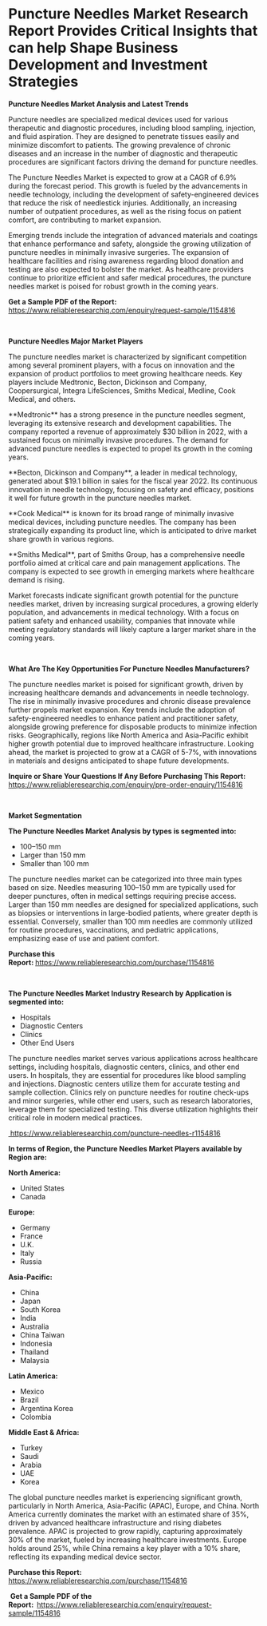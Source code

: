 <p><h1>Puncture Needles Market Research Report Provides Critical Insights that can help Shape Business Development and Investment Strategies</h1></p><p><strong>Puncture Needles Market Analysis and Latest Trends</strong></p>
<p><p>Puncture needles are specialized medical devices used for various therapeutic and diagnostic procedures, including blood sampling, injection, and fluid aspiration. They are designed to penetrate tissues easily and minimize discomfort to patients. The growing prevalence of chronic diseases and an increase in the number of diagnostic and therapeutic procedures are significant factors driving the demand for puncture needles.</p><p>The Puncture Needles Market is expected to grow at a CAGR of 6.9% during the forecast period. This growth is fueled by the advancements in needle technology, including the development of safety-engineered devices that reduce the risk of needlestick injuries. Additionally, an increasing number of outpatient procedures, as well as the rising focus on patient comfort, are contributing to market expansion.</p><p>Emerging trends include the integration of advanced materials and coatings that enhance performance and safety, alongside the growing utilization of puncture needles in minimally invasive surgeries. The expansion of healthcare facilities and rising awareness regarding blood donation and testing are also expected to bolster the market. As healthcare providers continue to prioritize efficient and safer medical procedures, the puncture needles market is poised for robust growth in the coming years.</p></p>
<p><strong>Get a Sample PDF of the Report:&nbsp;</strong> <a href="https://www.reliableresearchiq.com/enquiry/request-sample/1154816?utm_campaign=2202&utm_medium=2&utm_source=Github&utm_content=ia&utm_term=13042025&utm_id=puncture-needles">https://www.reliableresearchiq.com/enquiry/request-sample/1154816</a></p>
<p>&nbsp;</p>
<p><strong>Puncture Needles Major Market Players</strong></p>
<p><p>The puncture needles market is characterized by significant competition among several prominent players, with a focus on innovation and the expansion of product portfolios to meet growing healthcare needs. Key players include Medtronic, Becton, Dickinson and Company, Coopersurgical, Integra LifeSciences, Smiths Medical, Medline, Cook Medical, and others.</p><p>**Medtronic** has a strong presence in the puncture needles segment, leveraging its extensive research and development capabilities. The company reported a revenue of approximately $30 billion in 2022, with a sustained focus on minimally invasive procedures. The demand for advanced puncture needles is expected to propel its growth in the coming years.</p><p>**Becton, Dickinson and Company**, a leader in medical technology, generated about $19.1 billion in sales for the fiscal year 2022. Its continuous innovation in needle technology, focusing on safety and efficacy, positions it well for future growth in the puncture needles market.</p><p>**Cook Medical** is known for its broad range of minimally invasive medical devices, including puncture needles. The company has been strategically expanding its product line, which is anticipated to drive market share growth in various regions.</p><p>**Smiths Medical**, part of Smiths Group, has a comprehensive needle portfolio aimed at critical care and pain management applications. The company is expected to see growth in emerging markets where healthcare demand is rising.</p><p>Market forecasts indicate significant growth potential for the puncture needles market, driven by increasing surgical procedures, a growing elderly population, and advancements in medical technology. With a focus on patient safety and enhanced usability, companies that innovate while meeting regulatory standards will likely capture a larger market share in the coming years.</p></p>
<p>&nbsp;</p>
<p><strong>What Are The Key Opportunities For Puncture Needles Manufacturers?</strong></p>
<p><p>The puncture needles market is poised for significant growth, driven by increasing healthcare demands and advancements in needle technology. The rise in minimally invasive procedures and chronic disease prevalence further propels market expansion. Key trends include the adoption of safety-engineered needles to enhance patient and practitioner safety, alongside growing preference for disposable products to minimize infection risks. Geographically, regions like North America and Asia-Pacific exhibit higher growth potential due to improved healthcare infrastructure. Looking ahead, the market is projected to grow at a CAGR of 5-7%, with innovations in materials and designs anticipated to shape future developments.</p></p>
<p><strong>Inquire or Share Your Questions If Any Before Purchasing This Report:</strong> <a href="https://www.reliableresearchiq.com/enquiry/pre-order-enquiry/1154816?utm_campaign=2202&utm_medium=2&utm_source=Github&utm_content=ia&utm_term=13042025&utm_id=puncture-needles">https://www.reliableresearchiq.com/enquiry/pre-order-enquiry/1154816</a></p>
<p>&nbsp;</p>
<p><strong>Market Segmentation</strong></p>
<p><strong>The Puncture Needles Market Analysis by types is segmented into:</strong></p>
<p><ul><li>100–150 mm</li><li>Larger than 150 mm</li><li>Smaller than 100 mm</li></ul></p>
<p><p>The puncture needles market can be categorized into three main types based on size. Needles measuring 100–150 mm are typically used for deeper punctures, often in medical settings requiring precise access. Larger than 150 mm needles are designed for specialized applications, such as biopsies or interventions in large-bodied patients, where greater depth is essential. Conversely, smaller than 100 mm needles are commonly utilized for routine procedures, vaccinations, and pediatric applications, emphasizing ease of use and patient comfort.</p></p>
<p><strong>Purchase this Report:&nbsp;</strong><a href="https://www.reliableresearchiq.com/purchase/1154816?utm_campaign=2202&utm_medium=2&utm_source=Github&utm_content=ia&utm_term=13042025&utm_id=puncture-needles">https://www.reliableresearchiq.com/purchase/1154816</a></p>
<p>&nbsp;</p>
<p><strong>The Puncture Needles Market Industry Research by Application is segmented into:</strong></p>
<p><ul><li>Hospitals</li><li>Diagnostic Centers</li><li>Clinics</li><li>Other End Users</li></ul></p>
<p><p>The puncture needles market serves various applications across healthcare settings, including hospitals, diagnostic centers, clinics, and other end users. In hospitals, they are essential for procedures like blood sampling and injections. Diagnostic centers utilize them for accurate testing and sample collection. Clinics rely on puncture needles for routine check-ups and minor surgeries, while other end users, such as research laboratories, leverage them for specialized testing. This diverse utilization highlights their critical role in modern medical practices.</p></p>
<p><a href="https://www.reliableresearchiq.com/puncture-needles-r1154816?utm_campaign=2202&utm_medium=2&utm_source=Github&utm_content=ia&utm_term=13042025&utm_id=puncture-needles">&nbsp;https://www.reliableresearchiq.com/puncture-needles-r1154816</a></p>
<p><strong>In terms of Region, the Puncture Needles Market Players available by Region are:</strong></p>
<p>
    <p> <strong> North America: </strong>
        <ul>
            <li>United States</li>
            <li>Canada</li>
        </ul>
        </p> 
    <p> <strong> Europe: </strong>
        <ul>
            <li>Germany</li>
            <li>France</li>
            <li>U.K.</li>
            <li>Italy</li>
            <li>Russia</li>
        </ul>
        </p> 
    <p> <strong> Asia-Pacific: </strong>
        <ul>
            <li>China</li>
            <li>Japan</li>
            <li>South Korea</li>
            <li>India</li>
            <li>Australia</li>
            <li>China Taiwan</li>
            <li>Indonesia</li>
            <li>Thailand</li>
            <li>Malaysia</li>
        </ul>
        </p> 
    <p> <strong> Latin America: </strong>
        <ul>
            <li>Mexico</li>
            <li>Brazil</li>
            <li>Argentina Korea</li>
            <li>Colombia</li>
        </ul>
        </p> 
    <p> <strong> Middle East & Africa: </strong>
        <ul>
            <li>Turkey</li>
            <li>Saudi</li>
            <li>Arabia</li>
            <li>UAE</li>
            <li>Korea</li>
        </ul>
    </p>
    </p>
<p><p>The global puncture needles market is experiencing significant growth, particularly in North America, Asia-Pacific (APAC), Europe, and China. North America currently dominates the market with an estimated share of 35%, driven by advanced healthcare infrastructure and rising diabetes prevalence. APAC is projected to grow rapidly, capturing approximately 30% of the market, fueled by increasing healthcare investments. Europe holds around 25%, while China remains a key player with a 10% share, reflecting its expanding medical device sector.</p></p>
<p><strong>Purchase this Report: </strong><a href="https://www.reliableresearchiq.com/purchase/1154816?utm_campaign=2202&utm_medium=2&utm_source=Github&utm_content=ia&utm_term=13042025&utm_id=puncture-needles">https://www.reliableresearchiq.com/purchase/1154816</a></p>
<p>&nbsp;<strong>Get a Sample PDF of the Report:&nbsp;&nbsp;</strong><a href="https://www.reliableresearchiq.com/enquiry/request-sample/1154816?utm_campaign=2202&utm_medium=2&utm_source=Github&utm_content=ia&utm_term=13042025&utm_id=puncture-needles">https://www.reliableresearchiq.com/enquiry/request-sample/1154816</a></p>
<p><strong></strong></p>
<p><p></p><p></p><p></p></p>